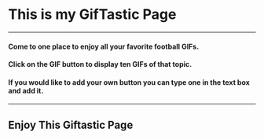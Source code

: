 # This is my GifTastic Page
----------
#### Come to one place to enjoy all your favorite football GIFs.
#### Click on the GIF button to display ten GIFs of that topic.
#### If you would like to add your own button you can type one in the text box and add it.
----------
## Enjoy This Giftastic Page